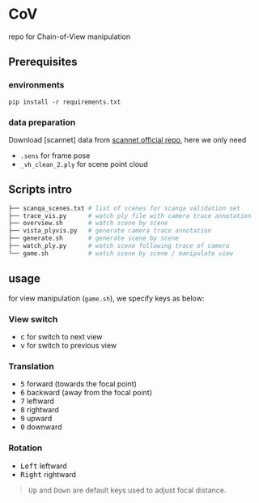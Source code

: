 # CoV
repo for Chain-of-View manipulation
## Prerequisites
### environments
```
pip install -r requirements.txt
```
### data preparation
Download [scannet] data from [scannet official repo](https://github.com/ScanNet/ScanNet), here we only need

+ `.sens` for frame pose
+ `_vh_clean_2.ply` for scene point cloud

## Scripts intro
```bash
├── scanqa_scenes.txt # list of scenes for scanqa validation set
├── trace_vis.py      # watch ply file with camera trace annotation  
├── overview.sh       # watch scene by scene
├── vista_plyvis.py   # generate camera trace annotation 
├── generate.sh       # generate scene by scene
├── watch_ply.py      # watch scene following trace of camera
└── game.sh           # watch scene by scene / manipulate view
```
## usage
for view manipulation (`game.sh`), we specify keys as below:

### View switch
+ <kbd>c</kbd> for switch to next view
+ <kbd>v</kbd> for switch to previous view

### Translation
+ <kbd>5</kbd> forward (towards the focal point)
+ <kbd>6</kbd> backward (away from the focal point)
+ <kbd>7</kbd> leftward
+ <kbd>8</kbd> rightward
+ <kbd>9</kbd> upward
+ <kbd>0</kbd> downward

### Rotation
+ <kbd>Left</kbd> leftward
+ <kbd>Right</kbd> rightward

> <kbd>Up</kbd> and <kbd>Down</kbd> are default keys used to adjust focal distance.
